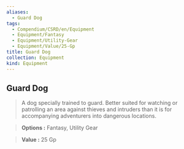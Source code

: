 ```yaml
---
aliases:
  - Guard Dog
tags:
  - Compendium/CSRD/en/Equipment
  - Equipment/Fantasy
  - Equipment/Utility-Gear
  - Equipment/Value/25-Gp
title: Guard Dog
collection: Equipment
kind: Equipment
---
```

## Guard Dog    
    
>A dog specially trained to guard. Better suited for watching or patrolling an area against thieves and intruders than it is for accompanying adventurers into dangerous locations.    
> **Options :** Fantasy, Utility Gear    
> **Value :** 25 Gp